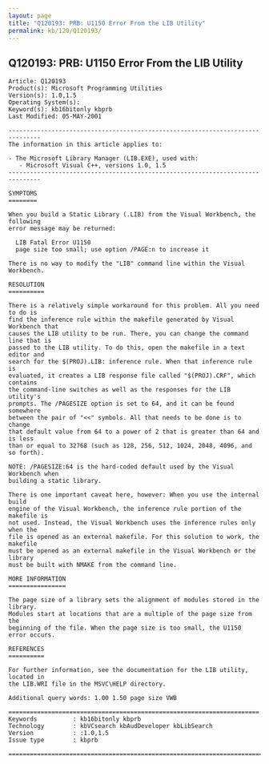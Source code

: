 ```yaml
---
layout: page
title: "Q120193: PRB: U1150 Error From the LIB Utility"
permalink: kb/120/Q120193/
---
```


## Q120193: PRB: U1150 Error From the LIB Utility

	Article: Q120193
	Product(s): Microsoft Programming Utilities
	Version(s): 1.0,1.5
	Operating System(s): 
	Keyword(s): kb16bitonly kbprb
	Last Modified: 05-MAY-2001
	
	-------------------------------------------------------------------------------
	The information in this article applies to:
	
	- The Microsoft Library Manager (LIB.EXE), used with:
	   - Microsoft Visual C++, versions 1.0, 1.5 
	-------------------------------------------------------------------------------
	
	SYMPTOMS
	========
	
	When you build a Static Library (.LIB) from the Visual Workbench, the following
	error message may be returned:
	
	  LIB Fatal Error U1150
	  page size too small; use option /PAGE:n to increase it
	
	There is no way to modify the "LIB" command line within the Visual Workbench.
	
	RESOLUTION
	==========
	
	There is a relatively simple workaround for this problem. All you need to do is
	find the inference rule within the makefile generated by Visual Workbench that
	causes the LIB utility to be run. There, you can change the command line that is
	passed to the LIB utility. To do this, open the makefile in a text editor and
	search for the $(PROJ).LIB: inference rule. When that inference rule is
	evaluated, it creates a LIB response file called "$(PROJ).CRF", which contains
	the command-line switches as well as the responses for the LIB utility's
	prompts. The /PAGESIZE option is set to 64, and it can be found somewhere
	between the pair of "<<" symbols. All that needs to be done is to change
	that default value from 64 to a power of 2 that is greater than 64 and is less
	than or equal to 32768 (such as 128, 256, 512, 1024, 2048, 4096, and so forth).
	
	NOTE: /PAGESIZE:64 is the hard-coded default used by the Visual Workbench when
	building a static library.
	
	There is one important caveat here, however: When you use the internal build
	engine of the Visual Workbench, the inference rule portion of the makefile is
	not used. Instead, the Visual Workbench uses the inference rules only when the
	file is opened as an external makefile. For this solution to work, the makefile
	must be opened as an external makefile in the Visual Workbench or the library
	must be built with NMAKE from the command line.
	
	MORE INFORMATION
	================
	
	The page size of a library sets the alignment of modules stored in the library.
	Modules start at locations that are a multiple of the page size from the
	beginning of the file. When the page size is too small, the U1150 error occurs.
	
	REFERENCES
	==========
	
	For further information, see the documentation for the LIB utility, located in
	the LIB.WRI file in the MSVC\HELP directory.
	
	Additional query words: 1.00 1.50 page size VWB
	
	======================================================================
	Keywords          : kb16bitonly kbprb 
	Technology        : kbVCsearch kbAudDeveloper kbLibSearch
	Version           : :1.0,1.5
	Issue type        : kbprb
	
	=============================================================================
	
